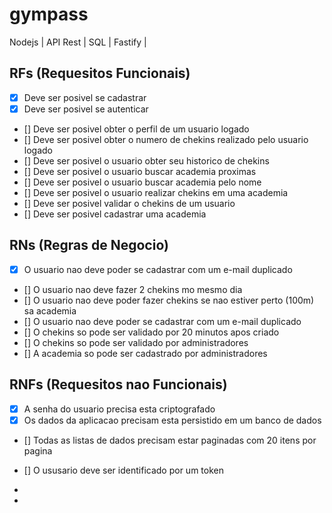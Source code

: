 # gympass
Nodejs | API Rest | SQL | Fastify |

## RFs (Requesitos Funcionais)


- [x] Deve ser posivel se cadastrar
- [x] Deve ser posivel se autenticar
- [] Deve ser posivel obter o perfil de um usuario logado
- [] Deve ser posivel obter o numero de chekins realizado pelo usuario logado
- [] Deve ser posivel o usuario obter seu historico de chekins
- [] Deve ser posivel o usuario buscar academia proximas
- [] Deve ser posivel o usuario buscar academia pelo nome
- [] Deve ser posivel o usuario realizar chekins em uma academia
- [] Deve ser posivel validar o chekins de um usuario
- [] Deve ser posivel cadastrar uma academia

## RNs (Regras de Negocio)
- [x] O usuario nao deve poder se cadastrar com um e-mail duplicado
- [] O usuario nao deve fazer 2 chekins mo mesmo dia
- [] O usuario nao deve poder fazer chekins se nao estiver perto (100m) sa academia
- [] O usuario nao deve poder se cadastrar com um e-mail duplicado
- [] O chekins so pode ser validado por 20 minutos apos criado
- [] O chekins so pode ser validado por administradores
- [] A academia so pode ser cadastrado por administradores

## RNFs (Requesitos nao Funcionais)
- [x] A senha do usuario precisa esta criptografado
- [x] Os dados da aplicacao precisam esta persistido em um banco de dados
- [] Todas as listas de dados precisam estar paginadas com 20 itens por pagina
- [] O ususario deve ser identificado por um token
-

-
